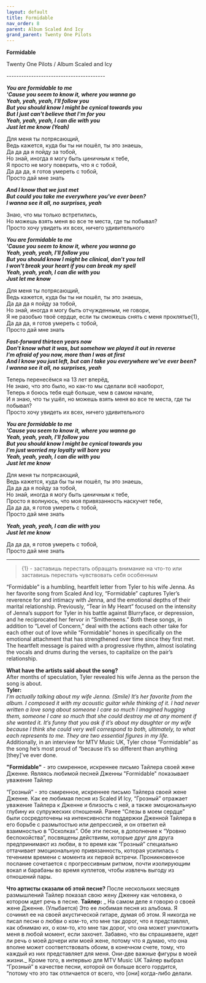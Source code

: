 ```yaml
---  
layout: default  
title: Formidable  
nav_order: 8  
parent: Album Scaled And Icy  
grand_parent: Twenty One Pilots  
---  
```


**Formidable**
<p>
Twenty One Pilots / Album Scaled and Icy
</p>  
----------------------------------------

**_You are formidable to me  
'Cause you seem to know it, where you wanna go  
Yeah, yeah, yeah, I'll follow you  
But you should know I might be cynical towards you  
But I just can't believe that I'm for you  
Yeah, yeah, yeah, I can die with you  
Just let me know (Yeah)_**  

Для меня ты потрясающий,  
Ведь кажется, куда бы ты ни пошёл, ты это знаешь,  
Да да да я пойду за тобой,  
Но знай, иногда я могу быть циничным к тебе,  
Я просто не могу поверить, что я с тобой,  
Да да да, я готов умереть с тобой,  
Просто дай мне знать  

**_And I know that we just met  
But could you take me everywhere you've ever been?  
I wanna see it all, no surprises, yeah_**  

Знаю, что мы только встретились,  
Но можешь взять меня во все те места, где ты побывал?  
Просто хочу увидеть их всех, ничего удивительного  

**_You are formidable to me  
'Cause you seem to know it, where you wanna go  
Yeah, yeah, yeah, I'll follow you  
But you should know I might bе clinical, don't you tell  
I won't break your heart if you can brеak my spell  
Yeah, yeah, yeah, I can die with you  
Just let me know_**  

Для меня ты потрясающий,  
Ведь кажется, куда бы ты ни пошёл, ты это знаешь,  
Да да да я пойду за тобой,  
Но знай, иногда я могу быть отчужденным, не говори,  
Я не разобью твоё сердце, если ты сможешь снять с меня проклятье{1},  
Да да да, я готов умереть с тобой,  
Просто дай мне знать  

**_Fast-forward thirteen years now  
Don't know what it was, but somehow we played it out in reverse  
I'm afraid of you now, more than I was at first  
And I know you just left, but can I take you everywhere we've ever been?  
I wanna see it all, no surprises, yeah_**  

Теперь перенесёмся на 13 лет вперёд,  
Не знаю, что это было, но как-то мы сделали всё наоборот,  
Теперь я боюсь тебя ещё больше, чем в самом начале,  
И я знаю, что ты ушёл, но можешь взять меня во все те места, где ты побывал?  
Просто хочу увидеть их всех, ничего удивительного  

**_You are formidable to me  
'Cause you seem to know it, where you wanna go  
Yeah, yeah, yeah, I'll follow you  
But you should know I might be cynical towards you  
I'm just worried my loyalty will bore you  
Yeah, yeah, yeah, I can die with you  
Just let me know_**  

Для меня ты потрясающий,  
Ведь кажется, куда бы ты ни пошёл, ты это знаешь,  
Да да да я пойду за тобой,  
Но знай, иногда я могу быть циничным к тебе,  
Просто я волнуюсь, что моя привязанность наскучет тебе,  
Да да да, я готов умереть с тобой,  
Просто дай мне знать  

**_Yeah, yeah, yeah, I can die with you  
Just let me know_**  

Да да да, я готов умереть с тобой,  
Просто дай мне знать  

- - -

> {1} - заставишь перестать обращать внимание на что-то или заставишь перестать чувствовать себя особенным

“Formidable” is a humbling, heartfelt letter from Tyler to his wife Jenna. As her favorite song from Scaled And Icy, “Formidable” captures Tyler’s reverence for and intimacy with Jenna, and the emotional depths of their marital relationship. Previously, “Tear in My Heart” focused on the intensity of Jenna’s support for Tyler in his battle against Blurryface, or depression, and he reciprocated her fervor in “Smithereens.” Both these songs, in addition to “Level of Concern,” deal with the actions each other take for each other out of love while “Formidable” hones in specifically on the emotional attachment that has strengthened over time since they first met. The heartfelt message is paired with a progressive rhythm, almost isolating the vocals and drums during the verses, to capitalize on the pair’s relationship.  

**What have the artists said about the song?**  
After months of speculation, Tyler revealed his wife Jenna as the person the song is about.  
**Tyler:**  
_I’m actually talking about my wife Jenna. (Smile) It’s her favorite from the album. I composed it with my acoustic guitar while thinking of it. I had never written a love song about someone I care so much I imagined hugging them, someone I care so much that she could destroy me at any moment if she wanted it. It’s funny that you ask if it’s about my daughter or my wife because I think she could very well correspond to both, ultimately, to what each represents to me. They are two essential figures in my life._  
Additionally, in an interview for MTV Music UK, Tyler chose “Formidable” as the song he’s most proud of “because it’s so different than anything [they]’ve ever done.  

**"Formidable"** - это смиренное, искреннее письмо Тайлера своей жене Дженне. Являясь любимой песней Дженны "Formidable" показывает уважение Тайлер 


“Грозный” - это смиренное, искреннее письмо Тайлера своей жене Дженне. Как ее любимая песня из Scaled И Icy, “Грозный” отражает уважение Тайлера к Дженне и близость с ней, а также эмоциональную глубину их супружеских отношений. Ранее “Слезы в моем сердце” были сосредоточены на интенсивности поддержки Дженной Тайлера в его борьбе с размытостью или депрессией, и он ответил ей взаимностью в “Осколках”. Обе эти песни, в дополнение к “Уровню беспокойства”, посвящены действиям, которые друг для друга предпринимают из любви, в то время как “Грозный” специально оттачивает эмоциональную привязанность, которая усилилась с течением времени с момента их первой встречи. Проникновенное послание сочетается с прогрессивным ритмом, почти изолирующим вокал и барабаны во время куплетов, чтобы извлечь выгоду из отношений пары.

**Что артисты сказали об этой песне?**
После нескольких месяцев размышлений Тайлер показал свою жену Дженну как человека, о котором идет речь в песне.
**Тайлер:**
_ На самом деле я говорю о своей жене Дженне. (Улыбается) Это ее любимая песня из альбома. Я сочинил ее на своей акустической гитаре, думая об этом. Я никогда не писал песни о любви о ком-то, кто мне так дорог, что я представлял, как обнимаю их, о ком-то, кто мне так дорог, что она может уничтожить меня в любой момент, если захочет. Забавно, что вы спрашиваете, идет ли речь о моей дочери или моей жене, потому что я думаю, что она вполне может соответствовать обоим, в конечном счете, тому, что каждый из них представляет для меня. Они-две важные фигуры в моей жизни._
Кроме того, в интервью для MTV Music UK Тайлер выбрал “Грозный” в качестве песни, которой он больше всего гордится, “потому что это так отличается от всего, что [они] когда-либо делали.
